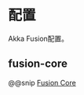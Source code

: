# 配置

Akka Fusion配置。

## fusion-core

@@snip [Fusion Core](../../../../../fusion-core/src/main/resources/reference.conf)
